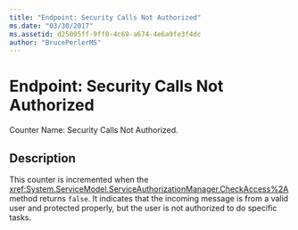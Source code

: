 ```yaml
---
title: "Endpoint: Security Calls Not Authorized"
ms.date: "03/30/2017"
ms.assetid: d25095ff-9ff0-4c69-a674-4e6a9fe3f4dc
author: "BrucePerlerMS"
---
```

# Endpoint: Security Calls Not Authorized
Counter Name: Security Calls Not Authorized.  
  
## Description  
 This counter is incremented when the <xref:System.ServiceModel.ServiceAuthorizationManager.CheckAccess%2A> method returns `false`. It indicates that the incoming message is from a valid user and protected properly, but the user is not authorized to do specific tasks.
